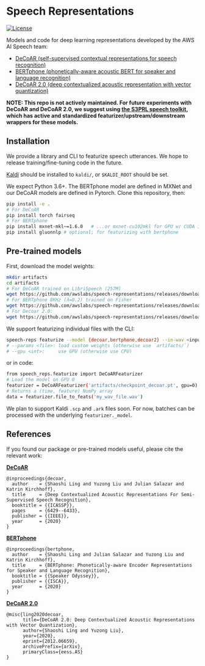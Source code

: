 # Speech Representations

[![License](https://img.shields.io/badge/License-Apache%202.0-blue.svg)](https://opensource.org/licenses/Apache-2.0)

Models and code for deep learning representations developed by the AWS AI Speech team:

- [DeCoAR (self-supervised contextual representations for speech recognition)](https://arxiv.org/abs/1912.01679)
- [BERTphone (phonetically-aware acoustic BERT for speaker and language recognition)](https://www.isca-speech.org/archive/Odyssey_2020/abstracts/93.html)
- [DeCoAR 2.0 (deep contextualized acoustic representation with vector quantization)](https://arxiv.org/abs/2012.06659)

**NOTE: This repo is not actively maintained. For future experiments with DeCoAR and DeCoAR 2.0, we suggest using [the S3PRL speech toolkit](https://github.com/s3prl/s3prl), which has active and standardized featurizer/upstream/downstream wrappers for these models.**

## Installation

We provide a library and CLI to featurize speech utterances. We hope to release training/fine-tuning code in the future.

[Kaldi](https://github.com/kaldi-asr/kaldi) should be installed to `kaldi/`, or `$KALDI_ROOT` should be set.

We expect Python 3.6+. The BERTphone model are defined in MXNet and our DeCoAR models are defined in Pytorch. Clone this repository, then:
```sh
pip install -e .
# For DeCoAR
pip install torch fairseq
# For BERTphone
pip install mxnet-mkl~=1.6.0   # ...or mxnet-cu102mkl for GPU w/ CUDA 10.2, etc.
pip install gluonnlp # optional; for featurizing with bertphone
```


## Pre-trained models

First, download the model weights:
```sh
mkdir artifacts
cd artifacts
# For DeCoAR trained on LibriSpeech (257M)
wget https://github.com/awslabs/speech-representations/releases/download/decoar/checkpoint_decoar.pt
# For BERTphone 8KHz (λ=0.2) trained on Fisher
wget https://github.com/awslabs/speech-representations/releases/download/bertphone/bertphone_fisher_02-87159543.params
# For Decoar 2.0:
wget https://github.com/awslabs/speech-representations/releases/download/decoar2/checkpoint_decoar2.pt

```
We support featurizing individual files with the CLI:
```sh
speech-reps featurize --model {decoar,bertphone,decoar2} --in-wav <input_file>.wav --out-npy <output_file>.npy
# --params <file>: load custom weights (otherwise use `artifacts/`)
# --gpu <int>:     use GPU (otherwise use CPU)
```
or in code:
```sh
from speech_reps.featurize import DeCoARFeaturizer
# Load the model on GPU 0
featurizer = DeCoARFeaturizer('artifacts/checkpoint_decoar.pt', gpu=0)
# Returns a (time, feature) NumPy array
data = featurizer.file_to_feats('my_wav_file.wav')
```

 We plan to support Kaldi `.scp` and `.ark` files soon. For now, batches can be processed with the underlying `featurizer._model`.


## References

If you found our package or pre-trained models useful, please cite the relevant work:

**[DeCoAR](https://arxiv.org/abs/1912.01679)**
```
@inproceedings{decoar,
  author    = {Shaoshi Ling and Yuzong Liu and Julian Salazar and Katrin Kirchhoff},
  title     = {Deep Contextualized Acoustic Representations For Semi-Supervised Speech Recognition},
  booktitle = {{ICASSP}},
  pages     = {6429--6433},
  publisher = {{IEEE}},
  year      = {2020}
}
```
**[BERTphone](https://www.isca-speech.org/archive/Odyssey_2020/abstracts/93.html)**
```
@inproceedings{bertphone,
  author    = {Shaoshi Ling and Julian Salazar and Yuzong Liu and Katrin Kirchhoff},
  title     = {BERTphone: Phonetically-aware Encoder Representations for Speaker and Language Recognition},
  booktitle = {{Speaker Odyssey}},
  publisher = {{ISCA}},
  year      = {2020}
}
```
**[DeCoAR 2.0](https://arxiv.org/abs/2012.06659)**
```
@misc{ling2020decoar,
      title={DeCoAR 2.0: Deep Contextualized Acoustic Representations with Vector Quantization}, 
      author={Shaoshi Ling and Yuzong Liu},
      year={2020},
      eprint={2012.06659},
      archivePrefix={arXiv},
      primaryClass={eess.AS}
}
```
